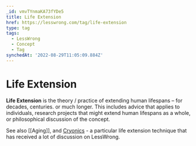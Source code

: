 ```yaml
---
_id: vmvTYnmaKA73fYDe5
title: Life Extension
href: https://lesswrong.com/tag/life-extension
type: tag
tags:
  - LessWrong
  - Concept
  - Tag
synchedAt: '2022-08-29T11:05:09.884Z'
---
```

# Life Extension

**Life Extension** is the theory / practice of extending human lifespans – for decades, centuries. or much longer. This includes advice that applies to individuals, research projects that might extend human lifespans as a whole, or philosophical discussion of the concept. 

See also [[Aging]], and [Cryonics](https://www.lessestwrong.com/tag/cryonics) \- a particular life extension technique that has received a lot of discussion on LessWrong.